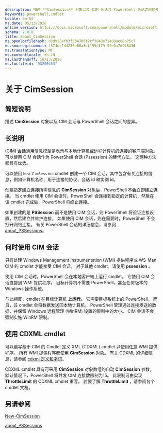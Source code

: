 ```yaml
---
description: 描述 **CimSession** 对象以及 CIM 会话与 PowerShell 会话之间的差异。
keywords: powershell,cmdlet
Locale: en-US
ms.date: 05/13/2020
online version: https://docs.microsoft.com/powershell/module/microsoft.powershell.core/about/about_cimsession?view=powershell-7.1&WT.mc_id=ps-gethelp
schema: 2.0.0
title: about_CimSession
ms.openlocfilehash: d0d926efb3f534705f2cf3840e72408ac80b75c7
ms.sourcegitcommit: f874dc1d4236e06a3df195d179f59e0a7d9f8436
ms.translationtype: MT
ms.contentlocale: zh-CN
ms.lasthandoff: 10/13/2020
ms.locfileid: "93200463"
---
```

# <a name="about-cimsession"></a>关于 CimSession

## <a name="short-description"></a>简短说明
描述 **CimSession** 对象以及 CIM 会话与 PowerShell 会话之间的差异。

## <a name="long-description"></a>长说明

 (CIM) 会话通用信息模型是表示与本地计算机或远程计算机的连接的客户端对象。 可以使用 CIM 会话作为 PowerShell 会话 (Pssession) 的替代方法。 这两种方法都具有优势。

可以使用 `New-CimSession` cmdlet 创建一个 CIM 会话，其中包含有关连接的信息，例如计算机名称、用于连接的协议、会话 id 和实例 id。

创建指定建立连接所需信息的 **CimSession** 对象后，PowerShell 不会立即建立连接。 当 cmdlet 使用 CIM 会话时，PowerShell 会连接到指定的计算机，然后在该 cmdlet 完成后，PowerShell 将终止连接。

如果创建的是 **PSSession** 而不是使用 CIM 会话，则 PowerShell 将验证连接设置，然后建立并维护连接。 如果使用 CIM 会话，则在需要时，PowerShell 不会打开网络连接。 有关 PowerShell 会话的详细信息，请参阅 [about_PSSessions](about_PSSessions.md)。

## <a name="when-to-use-a-cim-session"></a>何时使用 CIM 会话

只有处理 Windows Management Instrumentation (WMI) 提供程序或 WS-Man CIM 的 cmdlet 才能接受 CIM 会话。 对于其他 cmdlet，请使用 **pssession** 。

使用 CIM 会话时，PowerShell 会在本地客户端上运行 cmdlet。 它使用 CIM 会话连接到 WMI 提供程序。 目标计算机不需要 PowerShell，甚至任何版本的 Windows 操作系统。

与此相反，cmdlet 在目标计算机 **上运行。**
它需要目标系统上的 PowerShell。 而且，该 cmdlet 会将数据发送回本地计算机。 PowerShell 管理通过连接发送的数据，并保留 Windows 远程管理 (WinRM) 设置的限制中的大小。 CIM 会话不会强制实施 WinRM 限制。

## <a name="using-cdxml-cmdlets"></a>使用 CDXML cmdlet

可以编写基于 CIM 的 Cmdlet 定义 XML (CDXML) cmdlet 以使用任意 WMI 提供程序。 所有 WMI 提供程序都使用 **CimSession** 对象。 有关 CDXML 的详细信息，请参阅 [cdxml 定义和字词](/previous-versions/windows/desktop/wmi_v2/cdxml-overview)。

CDXML cmdlet 具有可采用 **CimSession** 对象数组的自动 **CimSession** 参数。 默认情况下，PowerShell 将并发 CIM 连接数限制为15。 此限制可由实现 **ThrottleLimit** 的 CDXML cmdlet 重写。 若要了解 **ThrottleLimit** ，请参阅各个 cmdlet 文档。

## <a name="see-also"></a>另请参阅

[New-CimSession](xref:CimCmdlets.New-CimSession)

[about_PSSessions](about_PSSessions.md)

